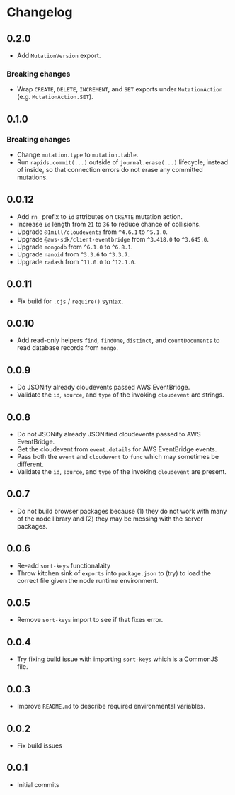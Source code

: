 # Changelog

## 0.2.0

* Add `MutationVersion` export.

### Breaking changes

* Wrap `CREATE`, `DELETE`, `INCREMENT`, and `SET` exports under `MutationAction` (e.g. `MutationAction.SET`).

## 0.1.0

### Breaking changes

* Change `mutation.type` to `mutation.table`.
* Run `rapids.commit(...)` outside of `journal.erase(...)` lifecycle, instead of inside, so that connection errors do not erase any committed mutations.

## 0.0.12

* Add `rn_` prefix to `id` attributes on `CREATE` mutation action.
* Increase `id` length from `21` to `36` to reduce chance of collisions.
* Upgrade `@1mill/cloudevents` from `^4.6.1` to `^5.1.0`.
* Upgrade `@aws-sdk/client-eventbridge` from `^3.418.0` to `^3.645.0`.
* Upgrade `mongodb` from `^6.1.0` to `^6.8.1`.
* Upgrade `nanoid` from `^3.3.6` to `^3.3.7`.
* Upgrade `radash` from `^11.0.0` to `^12.1.0`.

## 0.0.11

* Fix build for `.cjs` / `require()` syntax.

## 0.0.10

* Add read-only helpers `find`, `findOne`, `distinct`, and `countDocuments` to read database records from `mongo`.

## 0.0.9

* Do JSONify already cloudevents passed AWS EventBridge.
* Validate the `id`, `source`, and `type` of the invoking `cloudevent` are strings.

## 0.0.8

* Do not JSONify already JSONified cloudevents passed to AWS EventBridge.
* Get the cloudevent from `event.details` for AWS EventBridge events.
* Pass both the `event` and `cloudevent` to `func` which may sometimes be different.
* Validate the `id`, `source`, and `type` of the invoking `cloudevent` are present.

## 0.0.7

* Do not build browser packages because (1) they do not work with many of the node library and (2) they may be messing with the server packages.

## 0.0.6

* Re-add `sort-keys` functionalaity
* Throw kitchen sink of `exports` into `package.json` to (try) to load the correct file given the node runtime environment.

## 0.0.5

* Remove `sort-keys` import to see if that fixes error.

## 0.0.4

* Try fixing build issue with  importing `sort-keys` which is a CommonJS file.

## 0.0.3

* Improve `README.md` to describe required environmental variables.

## 0.0.2

* Fix build issues

## 0.0.1

* Initial commits
